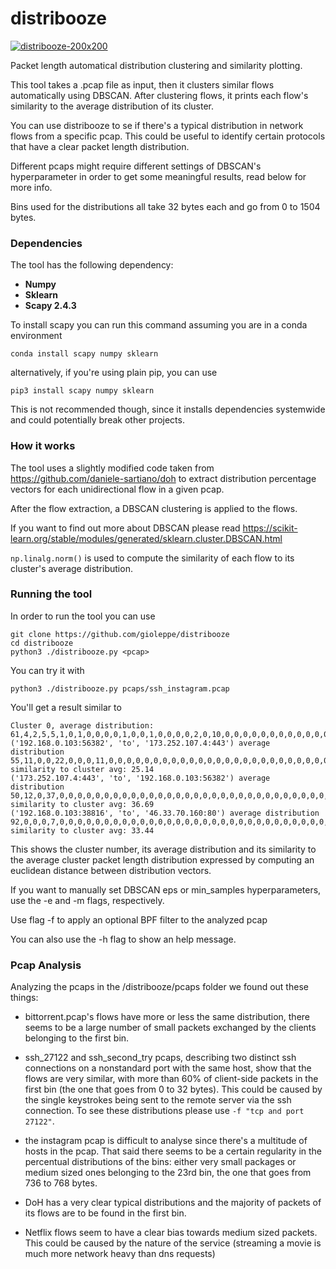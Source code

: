 # distribooze
<a href="https://imgbb.com/"><img src="https://i.ibb.co/vYQFp7m/distribooze-200x200.png" alt="distribooze-200x200" border="0"></a>

Packet length automatical distribution clustering and similarity plotting.

This tool takes a .pcap file as input, then it clusters similar flows automatically 
using DBSCAN. 
After clustering flows, it prints each flow's similarity to the average distribution
of its cluster.

You can use distribooze to se if there's a typical distribution in network flows from a specific pcap.
This could be useful to identify certain protocols that have a clear packet length distribution.

Different pcaps might require different settings of DBSCAN's hyperparameter
in order to get some meaningful results, read below for more info.

Bins used for the distributions all take 32 bytes each and go from 0 to 1504 bytes.

### Dependencies
The tool has the following dependency:
- **Numpy**
- **Sklearn**
- **Scapy 2.4.3** 

To install scapy you 
can run this command assuming you are in a 
conda environment

`conda install scapy numpy sklearn`

alternatively, if you're using plain pip, you can use

`pip3 install scapy numpy sklearn`

This is not recommended though, since it
 installs dependencies systemwide and could potentially break other projects.
 
 ### How it works
 
 The tool uses a slightly modified code taken from https://github.com/daniele-sartiano/doh 
 to extract distribution percentage vectors for each unidirectional
  flow in a given pcap. 
  
  After the flow extraction, a DBSCAN clustering is applied to the flows.
  
  If you want to find out more about DBSCAN please read https://scikit-learn.org/stable/modules/generated/sklearn.cluster.DBSCAN.html
  
  `np.linalg.norm()` is used to compute the similarity of each flow to its cluster's average distribution.

 
 ### Running the tool
 
 In order to run the tool you can use 
 
~~~
git clone https://github.com/gioleppe/distribooze
cd distribooze
python3 ./distribooze.py <pcap>
~~~

You can try it with
~~~
python3 ./distribooze.py pcaps/ssh_instagram.pcap
~~~

You'll get a result similar to

~~~
Cluster 0, average distribution:
61,4,2,5,5,1,0,1,0,0,0,0,1,0,0,1,0,0,0,0,2,0,10,0,0,0,0,0,0,0,0,0,0,0,0,0,0,0,0,0,0,0,0,0,0,0,0
('192.168.0.103:56382', 'to', '173.252.107.4:443') average distribution 55,11,0,0,22,0,0,0,11,0,0,0,0,0,0,0,0,0,0,0,0,0,0,0,0,0,0,0,0,0,0,0,0,0,0,0,0,0,0,0,0,0,0,0,0,0,0 similarity to cluster avg: 25.14
('173.252.107.4:443', 'to', '192.168.0.103:56382') average distribution 50,12,0,37,0,0,0,0,0,0,0,0,0,0,0,0,0,0,0,0,0,0,0,0,0,0,0,0,0,0,0,0,0,0,0,0,0,0,0,0,0,0,0,0,0,0,0 similarity to cluster avg: 36.69
('192.168.0.103:38816', 'to', '46.33.70.160:80') average distribution 92,0,0,0,7,0,0,0,0,0,0,0,0,0,0,0,0,0,0,0,0,0,0,0,0,0,0,0,0,0,0,0,0,0,0,0,0,0,0,0,0,0,0,0,0,0,0 similarity to cluster avg: 33.44
~~~

This shows the cluster number, its average distribution and its similarity to the average cluster 
packet length distribution expressed by computing an euclidean distance between distribution vectors.

If you want to manually set DBSCAN eps or min_samples hyperparameters, use the -e and -m flags, respectively.

Use flag -f to apply an optional BPF filter to the analyzed pcap

You can also use the -h flag to show an help message.

### Pcap Analysis 


Analyzing the pcaps in the /distribooze/pcaps folder we found out these things:

- bittorrent.pcap's flows have more or less the same distribution, there seems 
to be a large number of small packets exchanged by the clients belonging to the first bin.

- ssh_27122 and ssh_second_try pcaps, describing two distinct ssh connections on a nonstandard port with the same host, 
show that the flows are very similar, with more than 60% of client-side packets in the first bin
 (the one that goes from 0 to 32 bytes). This could be caused by the 
 single keystrokes being sent to the remote server via the ssh connection.
 To see these distributions please use `-f "tcp and port 27122"`.

-  the instagram pcap is difficult to analyse since there's a multitude of hosts in the pcap. 
That said there seems to be a certain regularity in the percentual distributions of the bins: either very small packages 
or medium sized ones belonging to the 23rd bin, the one that goes from 736 to 768 bytes.

- DoH has a very clear typical distributions and the majority of packets 
of its flows are to be found in the first bin.

- Netflix flows seem to have a clear bias towards medium sized packets. This could be caused by the nature of
the service (streaming a movie is much more network heavy than dns requests)